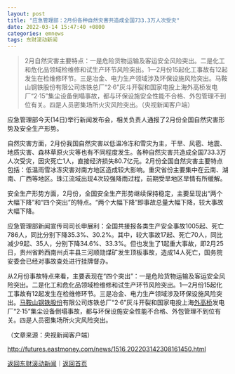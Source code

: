 ```yaml
---
layout: post
title: "应急管理部：2月份各种自然灾害共造成全国733.3万人次受灾"
date: 2022-03-14 15:47:40 +0800
categories: emnews
tags: 东财滚动新闻
---
```

> 2月自然灾害主要特点：一是危险货物运输及客运安全风险突出。二是化工和危化品领域检维修和试生产环节风险突出。1—2月份15起化工事故有12起发生在检维修环节。三是冶金、电力生产领域涉及环保设施风险突出。马鞍山钢铁股份有限公司炼铁总厂“2·6”灰斗开裂和国家电投上海外高桥发电厂“2·15”集尘设备倒塌事故，都与环保设施安全性能不合格、外包管理不到位有关。四是人员密集场所火灾风险突出。（央视新闻客户端）

<p>应急管理部今天(14日)举行新闻发布会，相关负责人通报了2月份全国自然灾害形势及安全生产形势。</p><p>自然灾害方面，2月份我国自然灾害以低温冷冻和雪灾为主，干旱、风雹、地震、地质灾害、森林草原火灾等也有不同程度发生。各种自然灾害共造成全国733.3万人次受灾，因灾死亡1人，直接经济损失80.7亿元。2月份全国自然灾害主要特点包括：低温雨雪冰冻灾害对南方地区造成较大影响。重灾省份主要集中在云南、湖南、广西等地区。珠江流域出现4次较强降雨过程，前期受旱地区旱情有所缓解。</p><p>安全生产形势方面，2月份，全国安全生产形势继续保持稳定，主要呈现出“两个大幅下降”和“四个突出”的特点。“两个大幅下降”即事故总量大幅下降，较大事故大幅下降。</p><p>应急管理部新闻宣传司司长申展利：全国共接报各类生产安全事故1005起、死亡786人，同比分别下降35.3%、30.2%。其中，较大事故17起、死亡70人，同比减少9起、35人，分别下降34.6%、33.3%。但也发生了1起重大事故，即2月25日，贵州省黔西南州贞丰县三河顺勋煤矿发生顶板事故，造成14人死亡，国务院安委会已经对事故查处进行挂牌督办。</p><p>从2月份事故特点来看，主要表现在“四个突出”：一是危险货物运输及客运安全风险突出。二是化工和危化品领域检维修和试生产环节风险突出。1—2月份15起化工事故有12起发生在检维修环节。三是冶金、电力生产领域涉及环保设施风险突出。<span id="Info.116.00323"><a href="http://quote.eastmoney.com/unify/r/116.00323" class="keytip" data-code="116,00323">马鞍山钢铁股份</a></span>有限公司炼铁总厂“2·6”灰斗开裂和国家电投上海<span id="stock_1.600648"><a href="http://quote.eastmoney.com/unify/r/1.600648" class="keytip" data-code="1,600648">外高桥</a></span><span id="quote_1.600648"></span>发电厂“2·15”集尘设备倒塌事故，都与环保设施安全性能不合格、外包管理不到位有关。四是人员密集场所火灾风险突出。</p><p></p><p class="em_media">（文章来源：央视新闻客户端）</p>

<http://futures.eastmoney.com/news/1516,202203142308161450.html>

[返回东财滚动新闻](//finews.withounder.com/emnews/)｜[返回首页](//finews.withounder.com/)